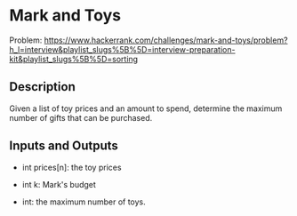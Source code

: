 # Mark and Toys

Problem: <https://www.hackerrank.com/challenges/mark-and-toys/problem?h_l=interview&playlist_slugs%5B%5D=interview-preparation-kit&playlist_slugs%5B%5D=sorting>

## Description

Given a list of toy prices and an amount to spend, determine the maximum number of gifts that can be purchased.

## Inputs and Outputs

- int prices[n]: the toy prices
- int k: Mark's budget

- int: the maximum number of toys.
